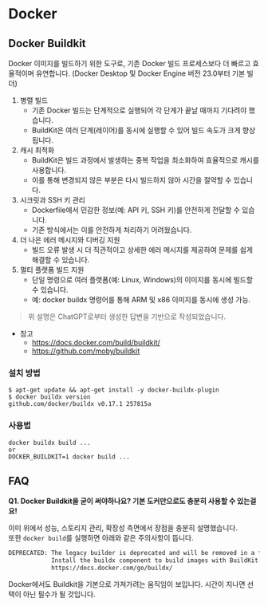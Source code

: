 # Docker

## Docker Buildkit

Docker 이미지를 빌드하기 위한 도구로, 기존 Docker 빌드 프로세스보다 더 빠르고 효율적이며 유연합니다. (Docker Desktop 및 Docker Engine 버전 23.0부터 기본 빌더)

1. 병렬 빌드
    - 기존 Docker 빌드는 단계적으로 실행되어 각 단계가 끝날 때까지 기다려야 했습니다.
    - BuildKit은 여러 단계(레이어)를 동시에 실행할 수 있어 빌드 속도가 크게 향상됩니다.
2. 캐시 최적화
    - BuildKit은 빌드 과정에서 발생하는 중복 작업을 최소화하여 효율적으로 캐시를 사용합니다.
    - 이를 통해 변경되지 않은 부분은 다시 빌드하지 않아 시간을 절약할 수 있습니다.
3. 시크릿과 SSH 키 관리
    - Dockerfile에서 민감한 정보(예: API 키, SSH 키)를 안전하게 전달할 수 있습니다.
    - 기존 방식에서는 이를 안전하게 처리하기 어려웠습니다.
4. 더 나은 에러 메시지와 디버깅 지원
    - 빌드 오류 발생 시 더 직관적이고 상세한 에러 메시지를 제공하여 문제를 쉽게 해결할 수 있습니다.
5. 멀티 플랫폼 빌드 지원
    - 단일 명령으로 여러 플랫폼(예: Linux, Windows)의 이미지를 동시에 빌드할 수 있습니다.
    - 예: docker buildx 명령어를 통해 ARM 및 x86 이미지를 동시에 생성 가능.

> 위 설명은 ChatGPT로부터 생성한 답변을 기반으로 작성되었습니다.

- 참고
    - <https://docs.docker.com/build/buildkit/>
    - <https://github.com/moby/buildkit>

### 설치 방법

```shell
$ apt-get update && apt-get install -y docker-buildx-plugin
$ docker buildx version
github.com/docker/buildx v0.17.1 257815a
```

### 사용법

```shell
docker buildx build ... 
or 
DOCKER_BUILDKIT=1 docker build ... 
```

## FAQ

**Q1. Docker Buildkit을 굳이 써야하나요? 기본 도커만으로도 충분히 사용할 수 있는걸요!**

이미 위에서 성능, 스토리지 관리, 확장성 측면에서 장점을 충분히 설명했습니다.    
또한 `docker build`를 실행하면 아래와 같은 주의사항이 뜹니다.

```bash
DEPRECATED: The legacy builder is deprecated and will be removed in a future release.
            Install the buildx component to build images with BuildKit:
            https://docs.docker.com/go/buildx/
```

Docker에서도 Buildkit을 기본으로 가져가려는 움직임이 보입니다. 시간이 지나면 선택이 아닌 필수가 될 것입니다.